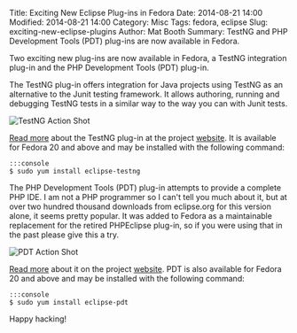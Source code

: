 Title: Exciting New Eclipse Plug-ins in Fedora
Date: 2014-08-21 14:00
Modified: 2014-08-21 14:00
Category: Misc
Tags: fedora, eclipse
Slug: exciting-new-eclipse-plugins
Author: Mat Booth
Summary: TestNG and PHP Development Tools (PDT) plug-ins are now available in Fedora.

Two exciting new plug-ins are now available in Fedora, a TestNG integration plug-in and the PHP Development Tools (PDT) plug-in.

The TestNG plug-in offers integration for Java projects using TestNG as an alternative to the Junit testing framework. It allows authoring, running and debugging TestNG tests in a similar way to the way you can with Junit tests.

![TestNG Action Shot]({static}/images/testng-plugin-screenshot.png)

[Read more](http://testng.org/doc/eclipse.html) about the TestNG plug-in at the project [website](http://testng.org/doc/eclipse.html). It is available for Fedora 20 and above and may be installed with the following command:

    :::console
    $ sudo yum install eclipse-testng

The PHP Development Tools (PDT) plug-in attempts to provide a complete PHP IDE. I am not a PHP programmer so I can't tell you much about it, but at over two hundred thousand downloads from eclipse.org for this version alone, it seems pretty popular. It was added to Fedora as a maintainable replacement for the retired PHPEclipse plug-in, so if you were using that in the past please give this a try.

![PDT Action Shot]({static}/images/pdt-plugin-screenshot.png)

[Read more](http://www.eclipse.org/pdt/) about it on the project [website](http://www.eclipse.org/pdt/). PDT is also available for Fedora 20 and above and may be installed with the following command:

    :::console
    $ sudo yum install eclipse-pdt

Happy hacking!

